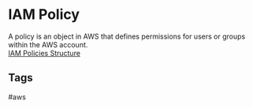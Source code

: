# IAM Policy

A policy is an object in AWS that defines permissions for users or groups within the AWS account.   
[IAM Policies Structure](../202309140418)  

## Tags
#aws
